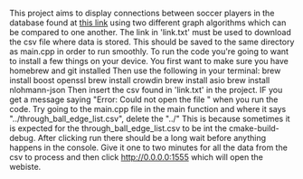 This project aims to display connections between soccer players in the database found at [this link](https://www.footballsquads.co.uk/archive.htm) using two different graph algorithms which can be compared to one another.
The link in 'link.txt' must be used to download the csv file where data is stored. This should be saved to the same directory as main.cpp in order to run smoothly.
To run the code you're going to want to install a few things on your device. You first want to make sure you have homebrew and git installed Then use the following in your terminal: 
brew install boost openssl
brew install crowdin
brew install asio
brew install nlohmann-json
Then insert the csv found in 'link.txt' in the project.
IF you get a message saying "Error: Could not open the file " when you run the code.
Try going to the main.cpp file in the main function and where it says "../through_ball_edge_list.csv", delete the "../"
This is because sometimes it is expected for the through_ball_edge_list.csv to be int the cmake-build-debug.
After clicking run there should be a long wait before anything happens in the console. Give it one to two minutes for all the data from the csv to process and then click http://0.0.0.0:1555 which will open the webiste.




